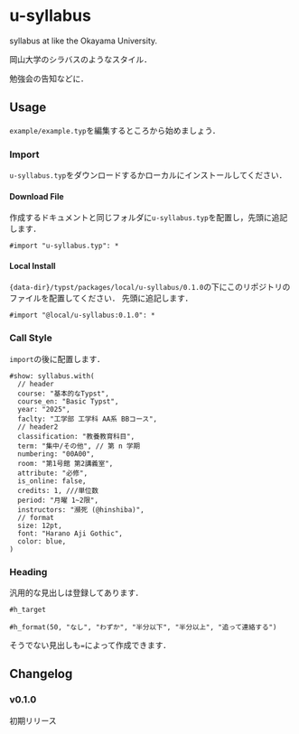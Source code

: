 # u-syllabus

syllabus at like the Okayama University.

岡山大学のシラバスのようなスタイル．

勉強会の告知などに．

## Usage

`example/example.typ`を編集するところから始めましょう．

### Import

`u-syllabus.typ`をダウンロードするかローカルにインストールしてください．

#### Download File

作成するドキュメントと同じフォルダに`u-syllabus.typ`を配置し，先頭に追記します．

```typst
#import "u-syllabus.typ": *
```

#### Local Install

`{data-dir}/typst/packages/local/u-syllabus/0.1.0`の下にこのリポジトリのファイルを配置してください．
先頭に追記します．

```typst
#import "@local/u-syllabus:0.1.0": *
```

### Call Style

`import`の後に配置します．

```typst
#show: syllabus.with(
  // header
  course: "基本的なTypst",
  course_en: "Basic Typst",
  year: "2025",
  faclty: "工学部 工学科 AA系 BBコース",
  // header2
  classification: "教養教育科目",
  term: "集中/その他", // 第 n 学期
  numbering: "00A00",
  room: "第1号館 第2講義室",
  attribute: "必修",
  is_online: false,
  credits: 1, ///単位数
  period: "月曜 1~2限",
  instructors: "瀕死 (@hinshiba)",
  // format
  size: 12pt,
  font: "Harano Aji Gothic",
  color: blue,
)
```

### Heading

汎用的な見出しは登録してあります．

```typst
#h_target

#h_format(50, "なし", "わずか", "半分以下", "半分以上", "追って連絡する")
```

そうでない見出しも`=`によって作成できます．

## Changelog

### v0.1.0

初期リリース